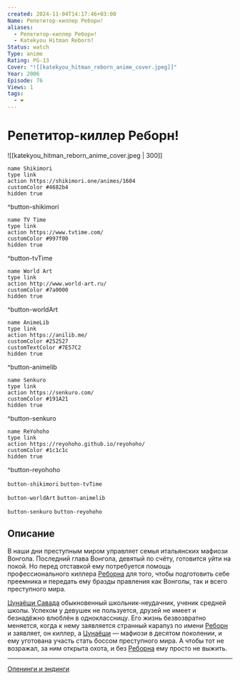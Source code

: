 ```yaml
---
created: 2024-11-04T14:17:46+03:00
Name: Репетитор-киллер Реборн!
aliases:
  - Репетитор-киллер Реборн!
  - Katekyou Hitman Reborn!
Status: watch
Type: anime
Rating: PG-13
Cover: "![[katekyou_hitman_reborn_anime_cover.jpeg]]"
Year: 2006
Episode: 76
Views: 1
tags:
  - ❤
---
```


# Репетитор-киллер Реборн!

![[katekyou_hitman_reborn_anime_cover.jpeg | 300]]

```button
name Shikimori
type link
action https://shikimori.one/animes/1604
customColor #4682b4
hidden true
```
^button-shikimori

```button
name TV Time
type link
action https://www.tvtime.com/
customColor #997f00
hidden true
```
^button-tvTime

```button
name World Art
type link
action http://www.world-art.ru/
customColor #7a0000
hidden true
```
^button-worldArt

```button
name AnimeLib
type link
action https://anilib.me/
customColor #252527
customTextColor #7E57C2
hidden true
```
^button-animelib

```button
name Senkuro
type link
action https://senkuro.com/
customColor #191A21
hidden true
```
^button-senkuro

```button
name ReYohoho
type link
action https://reyohoho.github.io/reyohoho/
customColor #1c1c1c
hidden true
```
^button-reyohoho

`button-shikimori` `button-tvTime`

`button-worldArt` `button-animelib`

`button-senkuro` `button-reyohoho`

## Описание

В наши дни преступным миром управляет семья итальянских мафиози Вонгола. Последний глава Вонгола, девятый по счёту, готовится уйти на покой. Но перед отставкой ему потребуется помощь профессионального киллера [Реборна](https://shikimori.one/characters/671-reborn) для того, чтобы подготовить себе преемника и передать ему бразды правления как Вонголы, так и всего преступного мира.

[Цунаёши Савада](https://shikimori.one/characters/670-tsunayoshi-sawada) обыкновенный школьник-неудачник, ученик средней школы. Успехом у девушек не пользуется, друзей не имеет и безнадёжно влюблён в одноклассницу. Его жизнь безвозвратно меняется, когда к нему заявляется странный карапуз по имени [Реборн](https://shikimori.one/characters/671-reborn) и заявляет, он киллер, а [Цунаёши](https://shikimori.one/characters/670-tsunayoshi-sawada) — мафиози в десятом поколении, и ему уготована участь стать боссом преступного мира. А чтобы тот не возражал, за ним открыта охота, и без [Реборна](https://shikimori.one/characters/671-reborn) ему просто не выжить.

---

[Опенинги и эндинги](https://www.reddit.com/r/AnimeThemes/comments/tncetd/katekyo_hitman_reborn_fall_2006_oped_collection/)